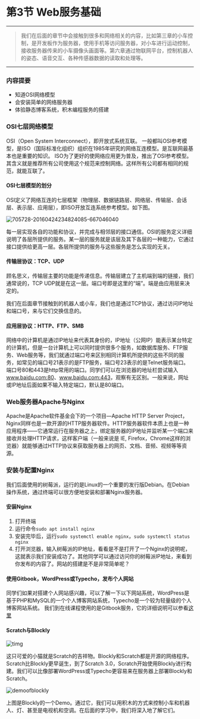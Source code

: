 # 第3节 Web服务基础

---
> 我们在后面的章节中会接触到很多和网络相关的内容，比如第三章的小车控制，是开发板作为服务器，使用手机等访问服务器，对小车进行运动控制，接收服务器传来的小车摄像头画面等。第六章通过物联网平台，控制机器人的姿态、语音交互、各种传感器数据的读取和处理等。
---

### 内容提要

- 知道OSI网络模型
- 会安装简单的网络服务器
- 体验静态博客系统，积木编程服务的搭建

### OSI七层网络模型

OSI（Open System Interconnect），即开放式系统互联。 一般都叫OSI参考模型，是ISO（国际标准化组织）组织在1985年研究的网络互连模型。是互联网最基本也是重要的知识。
ISO为了更好的使网络应用更为普及，推出了OSI参考模型。其含义就是推荐所有公司使用这个规范来控制网络。这样所有公司都有相同的规范，就能互联了。

#### OSI七层模型的划分

OSI定义了网络互连的七层框架（物理层、数据链路层、网络层、传输层、会话层、表示层、应用层），即ISO开放互连系统参考模型。如下图。

![705728-20160424234824085-667046040](https://md.hass.live/705728-20160424234824085-667046040.png)

每一层实现各自的功能和协议，并完成与相邻层的接口通信。OSI的服务定义详细说明了各层所提供的服务。某一层的服务就是该层及其下各层的一种能力，它通过接口提供给更高一层。各层所提供的服务与这些服务是怎么实现的无关。

#### 传输层协议：TCP、UDP

顾名思义，传输层主要的功能是传递信息。传输层建立了主机端到端的链接，我们通常说的，TCP UDP就是在这一层。端口号即是这里的“端”。端是由应用层来决定的。

我们在后面章节接触到的机器人或小车，我们也是通过TCP协议，通过访问IP地址和端口号，来与它们交换信息的。

#### 应用层协议：HTTP、FTP、SMB

网络中的计算机是通过IP地址来代表其身份的，IP地址（公网IP）能表示某台特定的计算机，但是一台计算机上可以同时提供很多个服务，如数据库服务、FTP服务、Web服务等，我们就通过端口号来区别相同计算机所提供的这些不同的服务，如常见的端口号21表示的是FTP服务，端口号23表示的是Telnet服务端口。端口号80和443是http常用的端口。同学们可以在浏览器的地址栏尝试输入<www.baidu.com:80>、<www.baidu.com:443>，观察有无区别。一般来说，网址或IP地址后面如果不输入特定端口，默认是80端口。

### Web服务器Apache与Nginx

Apache是Apache软件基金会下的一个项目—Apache HTTP Server Project，Nginx同样也是一款开源的HTTP服务器软件。HTTP服务器软件本质上也是一种应用程序——它通常运行在服务器之上，绑定服务器的IP地址并监听某一个端口来接收并处理HTTP请求，这样客户端（一般来说是 IE, Firefox，Chrome这样的浏览器）就能够通过HTTP协议来获取服务器上的网页、文档、音频、视频等等资源。

### 安装与配置Nginx

我们后面使用的树莓派，运行的是Linux的一个重要的发行版Debian。在Debian操作系统，通过终端可以很方便地安装和部署Nginx服务器。

#### 安装Nginx

1. 打开终端
2. 运行命令`sudo apt install nginx`
3. 安装完毕后，运行`sudo systemctl enable nginx`，`sudo systemctl status nginx`
4. 打开浏览器，输入树莓派的IP地址，看看是不是打开了一个Nginx的说明呢，这就表示我们安装成功了。其他同学可以通过访问你的树莓派IP地址，来看到你发布的内容了。网站的搭建是不是非常简单呢？

#### 使用Gitbook，WordPress或Typecho，发布个人网站

同学们如果对搭建个人网站感兴趣，可以了解一下以下网站系统，WordPress是基于PHP和MySQL的一个个人博客网站系统，Typecho是一个较为轻量级的个人博客网站系统。
我们到在线课程使用的是Gitbook服务，它的详细说明可以参看[这里](/)

#### Scratch与Blockly

![timg](https://md.hass.live/timg.jpg)

这只可爱的小猫就是Scratch的吉祥物。Blockly和Scratch都是开源的网络程序。Scratch比Blockly更早诞生，到了Scratch 3.0，Scratch开始使用Blockly进行构建。我们可以比像部署WordPress或Typecho更容易来在服务器上部署Blockly和Scratch。

![demoofblockly](https://md.hass.live/%E5%BE%AE%E4%BF%A1%E6%88%AA%E5%9B%BE_20190717113246.png)

上图是Blockly的一个Demo。通过它，我们可以用积木的方式来控制小车和机器人、灯、甚至是电视机和空调。在后面的学习中，我们将深入地了解它们。
